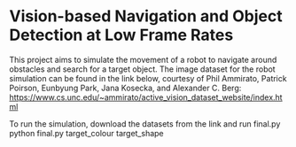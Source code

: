 # Vision-based Navigation and Object Detection at Low Frame Rates

This project aims to simulate the movement of a robot to navigate around obstacles and search for a target object.
The image dataset for the robot simulation can be found in the link below, courtesy of Phil Ammirato, Patrick Poirson, Eunbyung Park, Jana Kosecka, and Alexander C. Berg: https://www.cs.unc.edu/~ammirato/active_vision_dataset_website/index.html

To run the simulation, download the datasets from the link and run final.py
python final.py target_colour target_shape
